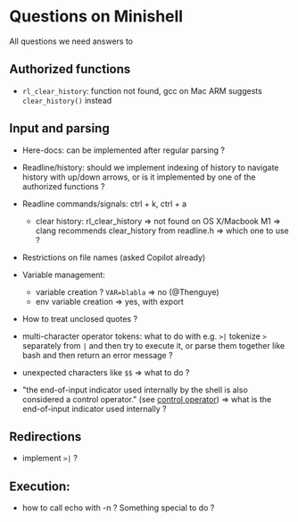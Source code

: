 # Questions on Minishell
All questions we need answers to

## Authorized functions
- `rl_clear_history`: function not found, gcc on Mac ARM suggests `clear_history()` instead

## Input and parsing
- Here-docs: can be implemented after regular parsing ?
- Readline/history: should we implement indexing of history to navigate history with up/down arrows, or is it implemented by one of the authorized functions ?
- Readline commands/signals: ctrl + k, ctrl + a
	- clear history: rl_clear_history => not found on OS X/Macbook M1 => clang recommends clear_history from readline.h => which one to use ?

- Restrictions on file names (asked Copilot already)

- Variable management:
	- variable creation ? `VAR=blabla` => no (@Thenguye)
	- env variable creation => yes, with export

- How to treat unclosed quotes ?

- multi-character operator tokens: what to do with e.g. `>|` tokenize `>` separately from `|` and then try to execute it, or parse them together like bash and then return an error message ?

- unexpected characters like `$$` => what to do ?

- "the end-of-input indicator used internally by the shell is also considered a control operator." (see [control operator](https://pubs.opengroup.org/onlinepubs/9699919799/basedefs/V1_chap03.html#tag_03_113))
=> what is the end-of-input indicator used internally ?

## Redirections
- implement `>|` ?

## Execution:
- how to call echo with -n ? Something special to do ?